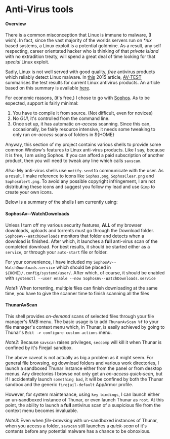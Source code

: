 # Anti-Virus tools

#### Overview
There is a common misconception that Linux is immune to malware, (I wish). In fact, since the vast majority of the worlds servers run on *\*nix* based systems, a Linux exploit is a potential goldmine. As a result, any self respecting, career orientated hacker who is thinking of that *private island* with no extradition treaty, will spend a great deal of time looking for that *special* Linux exploit.

Sadly, Linux is not well served with good quality, *free* antivirus products which reliably detect Linux malware. In [this](https://www.av-test.org/en/news/news-single-view/linux-16-security-packages-against-windows-and-linux-malware-put-to-the-test/) 2015 article, [AV-TEST](https://en.wikipedia.org/wiki/AV-TEST) summarises the test results for current Linux antivirus products. An article based on this summary is available [here](https://www.csoonline.com/article/2989137/linux/av-test-lab-tests-16-linux-antivirus-products-against-windows-and-linux-malware.html).

For economic reasons, (it's free,) I chose to go with [Sophos](https://www.sophos.com/en-us/products/free-tools/sophos-antivirus-for-linux.aspx). As to be expected, support is fairly minimal:
1. You have to compile it from source. (Not difficult, even for novices)
1. No *GUI*, it's controlled from the command line.
1. Once set up, it has automatic *on-access* scanning. Since this can, occasionally, be fairly resource intensive, it needs some tweaking to only run *on-access* scans of folders in ${HOME}

Anyway, this section of my project contains various shells to provide some common Window's features to Linux anti-virus products. Like I say, because it is free, I am using Sophos. If you can afford a paid subscription of another product, then you will need to tweak any line which calls `savscan`.

*Also:* My anti-virus shells use `notify-send` to communicate with the user. As a result. I make reference to icons like `Sophos.png`, `SophosClear.png` and `SophosAlert.png`. To avoid any possible copyright infringement, I am not distributing these icons and suggest you follow my lead and use `Gimp` to create your own icons.

Below is a summary of the shells I am currently using:

#### SophosAv--WatchDownloads
Unless I turn off my various security features, **ALL** of my browser downloads, uploads and torrents must go through the Download folder. `SophosAv--WatchDownloads` monitors that folder and detects when a download is finished. After which, it launches a **full** anti-virus scan of the completed download. For best results, it should be started either as a `service`, or through your `auto-start` file or folder.

For your convenience, I have included my `SophosAv--WatchDownloads.service` which should be placed in `${HOME}/.config/systemd/user/`. After which, of course, it should be enabled with `systemctl --user enable --now SophosAv--WatchDownloads.service`


*Note1:* When torrenting, multiple files can finish downloading at the same time, you have to give the scanner time to finish scanning all the files

#### ThunarAvScan
This shell provides *on-demand* scans of selected files through your file manager's *RMB* menu. The basic usage is to add `ThunarAvScan %f` to your file manager's context menu which, in Thunar, is easily achieved by going to Thunar's `Edit -> configure custom actions` menu.

*Note2:* Because `savscan` raises privileges, `seccomp` will kill it when Thunar is confined by it's Firejail sandbox.

The above caveat is not actually as big a problem as it might seem. For general file browsing, eg download folders and various work directories, I launch a sandboxed Thunar instance either from the panel or from desktop menus. Any directories I browse not only get an *on-access quick-scan*, but if I accidentally launch `something bad`, it will be confined by both the Thunar sandbox and the generic `firejail-default` AppArmor profile.

However, for system maintenance, using `key bindings`, I can launch either an un-sandboxed instance of Thunar, or even launch Thunar as `root`. At this point, the ability to launch a **full** antivirus scan of a suspicious file from the context menu becomes invaluable.

*Note3:* Even when *file-browsing* with un-sandboxed instances of Thunar, when you access a folder, `savscan` still launches a *quick-scan* of it's contents before any potential malware has a chance to be obnoxious.


